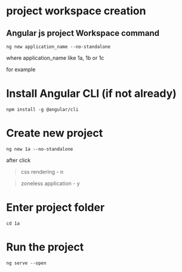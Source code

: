 # project workspace creation 

## Angular js project Workspace command 

```
ng new application_name --no-standalone
```

where application_name like 1a, 1b or 1c

for example 
# Install Angular CLI (if not already)
```
npm install -g @angular/cli
```
# Create new project
```
ng new 1a --no-standalone
```
after click 

> css rendering - n

> zoneless application - y

# Enter project folder
```
cd 1a
```
# Run the project
```
ng serve --open
```
